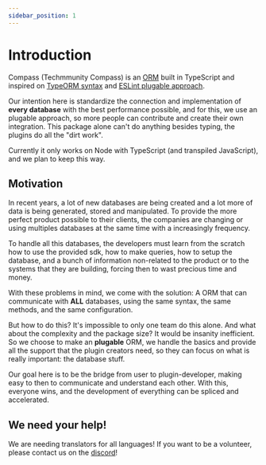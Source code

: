 ```yaml
---
sidebar_position: 1
---
```


# Introduction

Compass (Techmmunity Compass) is an [ORM](https://en.wikipedia.org/wiki/Object-relational_mapping) built in TypeScript and inspired on [TypeORM syntax](https://github.com/typeorm/typeorm) and [ESLint plugable approach](https://eslint.org/).

Our intention here is standardize the connection and implementation of **every database** with the best performance possible, and for this, we use an plugable approach, so more people can contribute and create their own integration. This package alone can't do anything besides typing, the plugins do all the "dirt work".

Currently it only works on Node with TypeScript (and transpiled JavaScript), and we plan to keep this way.

## Motivation

In recent years, a lot of new databases are being created and a lot more of data is being generated, stored and manipulated. To provide the more perfect product possible to their clients, the companies are changing or using multiples databases at the same time with a increasingly frequency.

To handle all this databases, the developers must learn from the scratch how to use the provided sdk, how to make queries, how to setup the database, and a bunch of information non-related to the product or to the systems that they are building, forcing then to wast precious time and money.

With these problems in mind, we come with the solution: A ORM that can communicate with **ALL** databases, using the same syntax, the same methods, and the same configuration.

But how to do this? It's impossible to only one team do this alone. And what about the complexity and the package size? It would be insanity inefficient. So we choose to make an **plugable** ORM, we handle the basics and provide all the support that the plugin creators need, so they can focus on what is really important: the database stuff.

Our goal here is to be the bridge from user to plugin-developer, making easy to then to communicate and understand each other. With this, everyone wins, and the development of everything can be spliced and accelerated.

## We need your help!

We are needing translators for all languages! If you want to be a volunteer, please contact us on the [discord](https://discord.gg/5hPnJzzAe2)!
